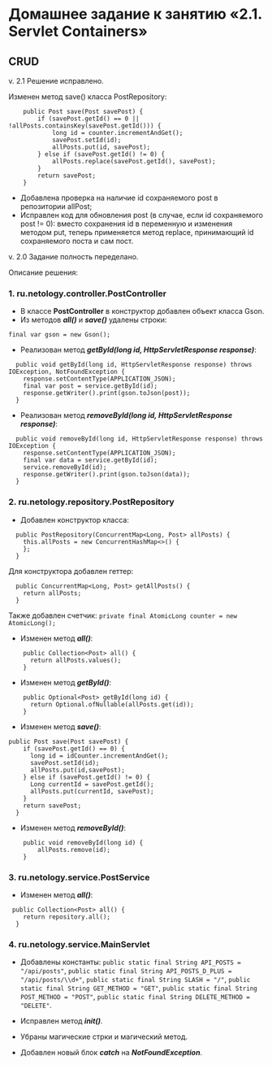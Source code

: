 # Домашнее задание к занятию «2.1. Servlet Containers»

## CRUD

v. 2.1 Решение исправлено.

Изменен метод save() класса PostRepository:

```
    public Post save(Post savePost) {
        if (savePost.getId() == 0 || !allPosts.containsKey(savePost.getId())) {
            long id = counter.incrementAndGet();
            savePost.setId(id);
            allPosts.put(id, savePost);
        } else if (savePost.getId() != 0) {
            allPosts.replace(savePost.getId(), savePost);
        }
        return savePost;
    }
```

- Добавлена проверка на наличие id сохраняемого post в репозитории allPost;
- Исправлен код для обновления post (в случае, если id сохраняемого post != 0):
вместо сохранения id в переменную и изменения методом put, теперь применяется метод replace, принимающий id сохраняемого поста и сам пост.

v. 2.0 Задание полность переделано.

Описание решения:

### 1. ru.netology.controller.PostController
- В классе **PostController** в конструктор добавлен объект класса Gson.
- Из методов **_all()_** и **_save()_** удалены строки:
```
final var gson = new Gson();
```
- Реализован метод **_getById(long id, HttpServletResponse response)_**:
```
  public void getById(long id, HttpServletResponse response) throws IOException, NotFoundException {
    response.setContentType(APPLICATION_JSON);
    final var post = service.getById(id);
    response.getWriter().print(gson.toJson(post));
  }
```
- Реализован метод **_removeById(long id, HttpServletResponse response)_**:
```
  public void removeById(long id, HttpServletResponse response) throws IOException {
    response.setContentType(APPLICATION_JSON);
    final var data = service.getById(id);
    service.removeById(id);
    response.getWriter().print(gson.toJson(data));
  }
```

### 2. ru.netology.repository.PostRepository
- Добавлен конструктор класса:
```
  public PostRepository(ConcurrentMap<Long, Post> allPosts) {
    this.allPosts = new ConcurrentHashMap<>() {
    };
  }
```
Для конструктора добавлен геттер: 
```
  public ConcurrentMap<Long, Post> getAllPosts() {
    return allPosts;
  }
```
Также добавлен счетчик:
```private final AtomicLong counter = new AtomicLong();```

- Изменен метод **_all()_**:
```
    public Collection<Post> all() {
      return allPosts.values();
    }
```

- Изменен метод **_getById()_**:
```
    public Optional<Post> getById(long id) {
      return Optional.ofNullable(allPosts.get(id));
    }
```

- Изменен метод **_save()_**:
```
public Post save(Post savePost) {
    if (savePost.getId() == 0) {
      long id = idCounter.incrementAndGet();
      savePost.setId(id);
      allPosts.put(id,savePost);
    } else if (savePost.getId() != 0) {
      Long currentId = savePost.getId();
      allPosts.put(currentId, savePost);
    }
    return savePost;
  }
```

- Изменен метод **_removeById()_**:
```
    public void removeById(long id) {
        allPosts.remove(id);
    }
```

### 3. ru.netology.service.PostService
- Изменен метод **_all()_**:
```
 public Collection<Post> all() {
    return repository.all();
  }
```

### 4. ru.netology.service.MainServlet
- Добавлены константы: ```public static final String API_POSTS = "/api/posts"```,
  ```public static final String API_POSTS_D_PLUS = "/api/posts/\\d+"```,
  ```public static final String SLASH = "/"```,
  ```public static final String GET_METHOD = "GET"```,
  ```public static final String POST_METHOD = "POST"```,
  ```public static final String DELETE_METHOD = "DELETE"```.

- Исправлен метод **_init()_**.

- Убраны магические стрки и магический метод.

- Добавлен новый блок **_catch_** на **_NotFoundException_**. 